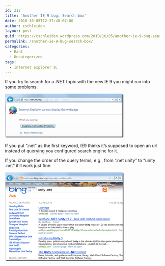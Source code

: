 ```yaml
---
id: 212
title: 'Another IE 9 bug: Search box'
date: 2010-10-05T12:37:48-07:00
author: cschleiden
layout: post
guid: https://cschleiden.wordpress.com/2010/10/05/another-ie-9-bug-search-box/
permalink: /another-ie-9-bug-search-box/
categories:
  - Rant
  - Uncategorized
tags:
  - Internet Explorer 9;
---
```

If you try to search for a .NET topic with the new IE 9 you might run into some problems:

[<img style="border-bottom:0;border-left:0;display:inline;border-top:0;border-right:0;" title="image" border="0" alt="image" src="/assets/wp-content/uploads/2010/10/image_thumb.png" width="386" height="144" />](/assets/wp-content/uploads/2010/10/image.png) 

If you put “.net” as the first keyword, IE9 thinks it’s supposed to open an url instead of querying you configured search engine for it.

If you change the order of the query terms, e.g., from “.net unity” to “unity .net” it’ll work just fine:

[<img style="border-bottom:0;border-left:0;display:inline;border-top:0;border-right:0;" title="image" border="0" alt="image" src="/assets/wp-content/uploads/2010/10/image_thumb1.png" width="387" height="290" />](/assets/wp-content/uploads/2010/10/image1.png)